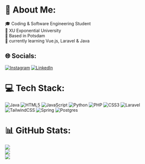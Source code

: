 # 💫 About Me:
🎓 Coding & Software Engineering Student<br>🏫 XU Exponential University<br>📍 Based in Potsdam<br>🌱 currently learning Vue.js, Laravel & Java


## 🌐 Socials:
[![Instagram](https://img.shields.io/badge/Instagram-%23E4405F.svg?logo=Instagram&logoColor=white)](https://instagram.com/Julius.bckr_) [![LinkedIn](https://img.shields.io/badge/LinkedIn-%230077B5.svg?logo=linkedin&logoColor=white)](https://linkedin.com/in/juliusbecker) 

# 💻 Tech Stack:
![Java](https://img.shields.io/badge/java-%23ED8B00.svg?style=for-the-badge&logo=java&logoColor=white) ![HTML5](https://img.shields.io/badge/html5-%23E34F26.svg?style=for-the-badge&logo=html5&logoColor=white) ![JavaScript](https://img.shields.io/badge/javascript-%23323330.svg?style=for-the-badge&logo=javascript&logoColor=%23F7DF1E) ![Python](https://img.shields.io/badge/python-3670A0?style=for-the-badge&logo=python&logoColor=ffdd54) ![PHP](https://img.shields.io/badge/php-%23777BB4.svg?style=for-the-badge&logo=php&logoColor=white) ![CSS3](https://img.shields.io/badge/css3-%231572B6.svg?style=for-the-badge&logo=css3&logoColor=white) ![Laravel](https://img.shields.io/badge/laravel-%23FF2D20.svg?style=for-the-badge&logo=laravel&logoColor=white) ![TailwindCSS](https://img.shields.io/badge/tailwindcss-%2338B2AC.svg?style=for-the-badge&logo=tailwind-css&logoColor=white) ![Spring](https://img.shields.io/badge/spring-%236DB33F.svg?style=for-the-badge&logo=spring&logoColor=white) ![Postgres](https://img.shields.io/badge/postgres-%23316192.svg?style=for-the-badge&logo=postgresql&logoColor=white)
# 📊 GitHub Stats:
![](https://github-readme-stats.vercel.app/api?username=julix14&theme=dracula&hide_border=false&include_all_commits=true&count_private=true)<br/>
![](https://github-readme-streak-stats.herokuapp.com/?user=julix14&theme=dracula&hide_border=false)<br/>
![](https://github-readme-stats.vercel.app/api/top-langs/?username=julix14&theme=dracula&hide_border=false&include_all_commits=true&count_private=true&layout=compact)



<!-- created with GPRM ( https://gprm.itsvg.in ) -->
